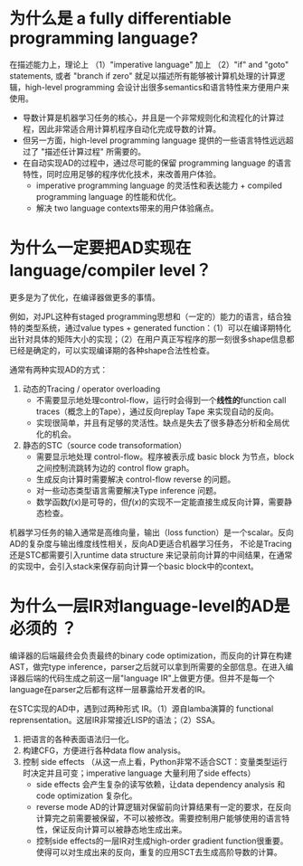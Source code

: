 # 为什么是 a fully differentiable programming language?

在描述能力上，理论上 （1）"imperative language" 加上 （2）"if" and "goto" statements, 或者 "branch if zero" 就足以描述所有能够被计算机处理的计算逻辑，high-level programming 会设计出很多semantics和语言特性来方便用户来使用。

-   导数计算是机器学习任务的核心，并且是一个非常规则化和流程化的计算过程，因此非常适合用计算机程序自动化完成导数的计算。
-   但另一方面，high-level programming language 提供的一些语言特性远远超过了 "描述任计算过程" 所需要的。
-   在自动实现AD的过程中，通过尽可能的保留 programming language 的语言特性，同时应用足够的程序优化技术，来改善用户体验。
    -   imperative programming language 的灵活性和表达能力 + compiled programming language 的性能和优化。
    -   解决 two language contexts带来的用户体验痛点。

# 为什么一定要把AD实现在 language/compiler level？

更多是为了优化，在编译器做更多的事情。

例如，对JPL这种有staged programming思想和（一定的）能力的语言，结合独特的类型系统，通过value types + generated function：（1）可以在编译期特化出针对具体的矩阵大小的实现；（2）在用户真正写程序的那一刻很多shape信息都已经是确定的，可以实现编译期的各种shape合法性检查。

通常有两种实现AD的方式：

1.  动态的Tracing / operator overloading
    -   不需要显示地处理control-flow，运行时会得到一个**线性的**function call traces（概念上的Tape），通过反向replay Tape 来实现自动的反向。
    -   实现很简单，并且有足够的灵活性。缺点是失去了很多静态分析和全局优化的机会。
2.  静态的STC（source code transoformation）
    -   需要显示地处理 control-flow。程序被表示成 basic block 为节点，block之间控制流跳转为边的 control flow graph。
    -   生成反向计算时需要解决 control-flow reverse 的问题。
    -   对一些动态类型语言需要解决Type inference 问题。
    -   数学函数$f(x)$是可导的，但$f(x)$的实现不一定能直接生成反向计算，需要静态检查。

机器学习任务的输入通常是高维向量，输出（loss function）是一个scalar。反向AD的复杂度与输出维度线性相关，反向AD更适合机器学习任务， 不论是Tracing还是STC都需要引入runtime data structure 来记录前向计算的中间结果，在通常的实现中，会引入stack来保存前向计算一个basic block中的context。

# 为什么一层IR对language-level的AD是必须的 ？

编译器的后端最终会负责最终的binary code optimization，而反向的计算在构建AST，做完type inference，parser之后就可以拿到所需要的全部信息。在进入编译器后端的代码生成之前这一层"language IR"上做更方便。但并不是每一个language在parser之后都有这样一层暴露给开发者的IR。

在STC实现的AD中，遇到过两种形式 IR。（1）源自lamba演算的 functional reprensentation。这层IR非常接近LISP的语法；（2）SSA。

1.  把语言的各种表面语法归一化。
2.  构建CFG，方便进行各种data flow analysis。
3.  控制 side effects （从这一点上看，Python非常不适合SCT：变量类型运行时决定并且可变；imperative language 大量利用了side effects）
    -   side effects 会产生复杂的读写依赖，让data dependency analysis 和 code optimization 复杂化。
    -   reverse mode AD的计算逻辑对保留前向计算结果有一定的要求，在反向计算完之前需要被保留，不可以被修改。需要控制用户能够使用的语言特性，保证反向计算可以被静态地生成出来。
    -   控制side effects的一层IR对生成high-order gradient function很重要。使得可以对生成出来的反向，重复的应用SCT去生成高阶导数的计算。
